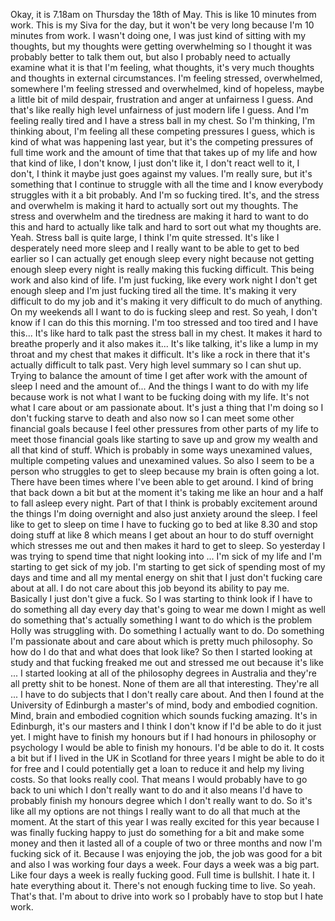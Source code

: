 ﻿Okay, it is 7.18am on Thursday the 18th of May.
This is like 10 minutes from work.
This is my Siva for the day, but it won't be very long because I'm 10 minutes from work.
I wasn't doing one, I was just kind of sitting with my thoughts, but my thoughts were getting
overwhelming so I thought it was probably better to talk them out, but also I probably
need to actually examine what it is that I'm feeling, what thoughts, it's very much thoughts
and thoughts in external circumstances.
I'm feeling stressed, overwhelmed, somewhere I'm feeling stressed and overwhelmed, kind
of hopeless, maybe a little bit of mild despair, frustration and anger at unfairness I guess.
And that's like really high level unfairness of just modern life I guess.
And I'm feeling really tired and I have a stress ball in my chest.
So I'm thinking, I'm thinking about, I'm feeling all these competing pressures I guess, which
is kind of what was happening last year, but it's the competing pressures of full time
work and the amount of time that that takes up of my life and how that kind of like, I
don't know, I just don't like it, I don't react well to it, I don't, I think it maybe
just goes against my values.
I'm really sure, but it's something that I continue to struggle with all the time and
I know everybody struggles with it a bit probably.
And I'm so fucking tired.
It's, and the stress and overwhelm is making it hard to actually sort out my thoughts.
The stress and overwhelm and the tiredness are making it hard to want to do this and
hard to actually like talk and hard to sort out what my thoughts are.
Yeah.
Stress ball is quite large, I think I'm quite stressed.
It's like I desperately need more sleep and I really want to be able to get to bed earlier
so I can actually get enough sleep every night because not getting enough sleep every night
is really making this fucking difficult.
This being work and also kind of life.
I'm just fucking, like every work night I don't get enough sleep and I'm just fucking
tired all the time.
It's making it very difficult to do my job and it's making it very difficult to do much
of anything.
On my weekends all I want to do is fucking sleep and rest.
So yeah, I don't know if I can do this this morning.
I'm too stressed and too tired and I have this...
It's like hard to talk past the stress ball in my chest.
It makes it hard to breathe properly and it also makes it...
It's like talking, it's like a lump in my throat and my chest that makes it difficult.
It's like a rock in there that it's actually difficult to talk past.
Very high level summary so I can shut up.
Trying to balance the amount of time I get after work with the amount of sleep I need
and the amount of...
And the things I want to do with my life because work is not what I want to be fucking doing
with my life.
It's not what I care about or am passionate about.
It's just a thing that I'm doing so I don't fucking starve to death and also now so I
can meet some other financial goals because I feel other pressures from other parts of
my life to meet those financial goals like starting to save up and grow my wealth and
all that kind of stuff.
Which is probably in some ways unexamined values, multiple competing values and unexamined
values.
So also I seem to be a person who struggles to get to sleep because my brain is often
going a lot.
There have been times where I've been able to get around.
I kind of bring that back down a bit but at the moment it's taking me like an hour and
a half to fall asleep every night.
Part of that I think is probably excitement around the things I'm doing overnight and
also just anxiety around the sleep.
I feel like to get to sleep on time I have to fucking go to bed at like 8.30 and stop
doing stuff at like 8 which means I get about an hour to do stuff overnight which stresses
me out and then makes it hard to get to sleep.
So yesterday I was trying to spend time that night looking into ... I'm sick of my life
and I'm starting to get sick of my job.
I'm starting to get sick of spending most of my days and time and all my mental energy
on shit that I just don't fucking care about at all.
I do not care about this job beyond its ability to pay me.
Basically I just don't give a fuck.
So I was starting to think look if I have to do something all day every day that's going
to wear me down I might as well do something that's actually something I want to do which
is the problem Holly was struggling with.
Do something I actually want to do.
Do something I'm passionate about and care about which is pretty much philosophy.
So how do I do that and what does that look like?
So then I started looking at study and that fucking freaked me out and stressed me out
because it's like ... I started looking at all of the philosophy degrees in Australia
and they're all pretty shit to be honest.
None of them are all that interesting.
They're all ... I have to do subjects that I don't really care about.
And then I found at the University of Edinburgh a master's of mind, body and embodied cognition.
Mind, brain and embodied cognition which sounds fucking amazing.
It's in Edinburgh, it's our masters and I think I don't know if I'd be able to do it just
yet.
I might have to finish my honours but if I had honours in philosophy or psychology I
would be able to finish my honours.
I'd be able to do it.
It costs a bit but if I lived in the UK in Scotland for three years I might be able to
do it for free and I could potentially get a loan to reduce it and help my living costs.
So that looks really cool.
That means I would probably have to go back to uni which I don't really want to do and
it also means I'd have to probably finish my honours degree which I don't really want
to do.
So it's like all my options are not things I really want to do all that much at the moment.
At the start of this year I was really excited for this year because I was finally fucking
happy to just do something for a bit and make some money and then it lasted all of a couple
of two or three months and now I'm fucking sick of it.
Because I was enjoying the job, the job was good for a bit and also I was working four
days a week.
Four days a week was a big part.
Like four days a week is really fucking good.
Full time is bullshit.
I hate it.
I hate everything about it.
There's not enough fucking time to live.
So yeah.
That's that.
I'm about to drive into work so I probably have to stop but I hate work.
